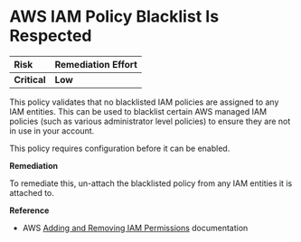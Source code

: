 # AWS IAM Policy Blacklist Is Respected

| Risk         | Remediation Effort |
| :----------- | :----------------- |
| **Critical** | **Low**            |

This policy validates that no blacklisted IAM policies are assigned to any IAM entities. This can be used to blacklist certain AWS managed IAM policies \(such as various administrator level policies\) to ensure they are not in use in your account.

This policy requires configuration before it can be enabled.

**Remediation**

To remediate this, un-attach the blacklisted policy from any IAM entities it is attached to.

**Reference**

- AWS [Adding and Removing IAM Permissions](https://docs.aws.amazon.com/IAM/latest/UserGuide/access_policies_manage-attach-detach.html) documentation

